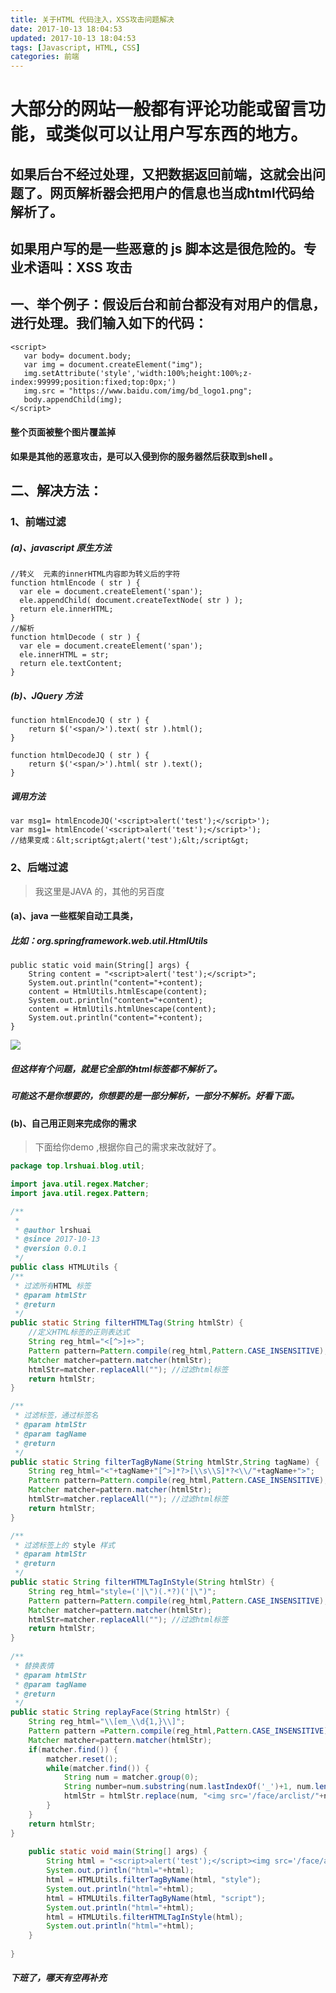 ```yaml
---
title: 关于HTML 代码注入，XSS攻击问题解决
date: 2017-10-13 18:04:53
updated: 2017-10-13 18:04:53
tags: [Javascript, HTML, CSS]
categories: 前端
---
```

# 大部分的网站一般都有评论功能或留言功能，或类似可以让用户写东西的地方。

## 如果后台不经过处理，又把数据返回前端，这就会出问题了。网页解析器会把用户的信息也当成html代码给解析了。
## 如果用户写的是一些恶意的 js 脚本这是很危险的。专业术语叫：XSS 攻击

<!--more-->

## 一、举个例子：假设后台和前台都没有对用户的信息，进行处理。我们输入如下的代码：
```
<script>
   var body= document.body;             
   var img = document.createElement("img"); 
   img.setAttribute('style','width:100%;height:100%;z-index:99999;position:fixed;top:0px;')
   img.src = "https://www.baidu.com/img/bd_logo1.png";  
   body.appendChild(img); 
</script> 
```

#### 整个页面被整个图片覆盖掉
#### 如果是其他的恶意攻击，是可以入侵到你的服务器然后获取到shell 。
## 二、解决方法：
### 1、前端过滤
##### (a)、javascript 原生方法
```
//转义  元素的innerHTML内容即为转义后的字符  
function htmlEncode ( str ) {  
  var ele = document.createElement('span');  
  ele.appendChild( document.createTextNode( str ) );  
  return ele.innerHTML;  
}  
//解析   
function htmlDecode ( str ) {  
  var ele = document.createElement('span');  
  ele.innerHTML = str;  
  return ele.textContent;  
} 
```
##### (b)、JQuery 方法
```
function htmlEncodeJQ ( str ) {  
    return $('<span/>').text( str ).html();  
}  
  
function htmlDecodeJQ ( str ) {  
    return $('<span/>').html( str ).text();  
} 
```
##### 调用方法
```
var msg1= htmlEncodeJQ('<script>alert('test');</script>');
var msg1= htmlEncode('<script>alert('test');</script>');
//结果变成：&lt;script&gt;alert('test');&lt;/script&gt;
```
### 2、后端过滤
> 我这里是JAVA 的，其他的另百度

#### (a)、java 一些框架自动工具类，
##### 比如：org.springframework.web.util.HtmlUtils
```
public static void main(String[] args) {
	String content = "<script>alert('test');</script>";
	System.out.println("content="+content);
	content = HtmlUtils.htmlEscape(content);
	System.out.println("content="+content);
	content = HtmlUtils.htmlUnescape(content);
	System.out.println("content="+content);
}
```
![](62904.png)

##### 但这样有个问题，就是它全部的html标签都不解析了。
##### 可能这不是你想要的，你想要的是一部分解析，一部分不解析。好看下面。

#### (b)、自己用正则来完成你的需求
> 下面给你demo ,根据你自己的需求来改就好了。

```java
package top.lrshuai.blog.util;

import java.util.regex.Matcher;
import java.util.regex.Pattern;

/**
 * 
 * @author lrshuai
 * @since 2017-10-13
 * @version 0.0.1
 */
public class HTMLUtils {
/**
 * 过滤所有HTML 标签
 * @param htmlStr
 * @return
 */
public static String filterHTMLTag(String htmlStr) {
	//定义HTML标签的正则表达式 
	String reg_html="<[^>]+>"; 
	Pattern pattern=Pattern.compile(reg_html,Pattern.CASE_INSENSITIVE); 
	Matcher matcher=pattern.matcher(htmlStr); 
	htmlStr=matcher.replaceAll(""); //过滤html标签 
	return htmlStr;
}

/**
 * 过滤标签，通过标签名
 * @param htmlStr
 * @param tagName
 * @return
 */
public static String filterTagByName(String htmlStr,String tagName) {
	String reg_html="<"+tagName+"[^>]*?>[\\s\\S]*?<\\/"+tagName+">";
	Pattern pattern=Pattern.compile(reg_html,Pattern.CASE_INSENSITIVE); 
	Matcher matcher=pattern.matcher(htmlStr); 
	htmlStr=matcher.replaceAll(""); //过滤html标签 
	return htmlStr;
}

/**
 * 过滤标签上的 style 样式
 * @param htmlStr
 * @return
 */
public static String filterHTMLTagInStyle(String htmlStr) {
	String reg_html="style=('|\")(.*?)('|\")";
	Pattern pattern=Pattern.compile(reg_html,Pattern.CASE_INSENSITIVE); 
	Matcher matcher=pattern.matcher(htmlStr); 
	htmlStr=matcher.replaceAll(""); //过滤html标签 
	return htmlStr;
}
	
/**
 * 替换表情
 * @param htmlStr
 * @param tagName
 * @return
 */
public static String replayFace(String htmlStr) {
	String reg_html="\\[em_\\d{1,}\\]";
	Pattern pattern =Pattern.compile(reg_html,Pattern.CASE_INSENSITIVE); 
	Matcher matcher=pattern.matcher(htmlStr);
	if(matcher.find()) {
		matcher.reset();
		while(matcher.find()) {
			String num = matcher.group(0);
			String number=num.substring(num.lastIndexOf('_')+1, num.length()-1);
			htmlStr = htmlStr.replace(num, "<img src='/face/arclist/"+number+".gif' border='0' />");
		}
	}
	return htmlStr;
}
	
	public static void main(String[] args) {
		String html = "<script>alert('test');</script><img src='/face/arclist/5.gif' border='0' /><div style='position:fixs;s'></div><style>body{color:#fff;}</style><Style>body{color:#fff;}</Style><STYLE>body{color:#fff;}</STYLE>";
		System.out.println("html="+html);
		html = HTMLUtils.filterTagByName(html, "style");
		System.out.println("html="+html);
		html = HTMLUtils.filterTagByName(html, "script");
		System.out.println("html="+html);
		html = HTMLUtils.filterHTMLTagInStyle(html);
		System.out.println("html="+html);
	}
	
}

```

##### 下班了，哪天有空再补充
